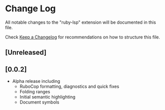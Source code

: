 # Change Log

All notable changes to the "ruby-lsp" extension will be documented in this file.

Check [Keep a Changelog](http://keepachangelog.com/) for recommendations on how to structure this file.

## [Unreleased]


## [0.0.2]

- Alpha release including
    - RuboCop formatting, diagnostics and quick fixes
    - Folding ranges
    - Initial semantic highlighting
    - Document symbols
